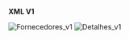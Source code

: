 **XML V1**

![Fornecedores_v1](/uploads/fb8e2969d0e9eb5ffdd2be3539cff4f9/Fornecedores_v1.jpg) ![Detalhes_v1](/uploads/c5749ce5f449fe72b37d1bf5a5d533d7/Detalhes_v1.jpg)







